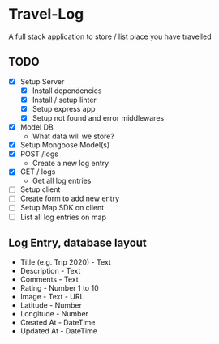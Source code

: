 # Travel-Log
A full stack application to store / list place you have travelled

## TODO
* [x] Setup Server<br />
    * [x] Install dependencies
    * [x] Install / setup linter
    * [x] Setup express app
    * [x] Setup not found and error middlewares 
* [x] Model DB<br />
    * What data will we store?
* [x] Setup Mongoose Model(s)<br />
* [x] POST /logs<br />
    * Create a new log entry
* [x] GET / logs
    * Get all log entries
* [ ] Setup client
* [ ] Create form to add new entry
* [ ] Setup Map SDK on client
* [ ] List all log entries on map

## Log Entry, database layout
* Title (e.g. Trip 2020) - Text
* Description - Text
* Comments - Text
* Rating - Number 1 to 10
* Image - Text - URL
* Latitude - Number
* Longitude - Number
* Created At - DateTime
* Updated At - DateTime